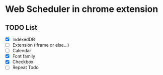 # Web Scheduler in chrome extension

## TODO List

- [x] IndexedDB
- [ ] Extension (iframe or else...)
- [ ] Calendar
- [x] Font family
- [x] Checkbox
- [ ] Repeat Todo
